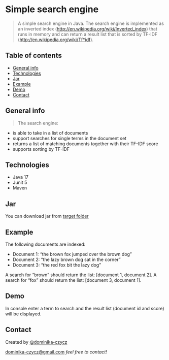 # Simple search engine
> A simple search engine in Java. The search engine is implemented
as an inverted index (http://en.wikipedia.org/wiki/Inverted_index) that runs in memory and can return a result
list that is sorted by TF-IDF (http://en.wikipedia.org/wiki/Tf*idf).
                                                                                                            
## Table of contents
* [General info](#general-info)
* [Technologies](#technologies)
* [Jar](#)
* [Example](#example)
* [Demo](#demo)
* [Contact](#contact)


## General info 
>The search engine:
* is able to take in a list of documents
* support searches for single terms in the document set
* returns a list of matching documents together with their TF-IDF score
* supports sorting by TF-IDF


## Technologies
* Java 17
* Junit 5
* Maven
## Jar
You can download jar from [target folder](target)
## Example
The following documents are indexed:
* Document 1: “the brown fox jumped over the brown dog”
* Document 2: “the lazy brown dog sat in the corner”
* Document 3: “the red fox bit the lazy dog”

A search for “brown” should return the list: [document 1, document 2].
A search for “fox” should return the list: [document 3, document 1].

## Demo
In console enter a term to search and the result list (document id and score) will be displayed. 

## Contact
Created by [@dominika-czycz](https://github.com/dominika-czycz)
 
[dominika-czycz@gmail.com](dominika.czycz@gmail.com) _feel free to contact!_

